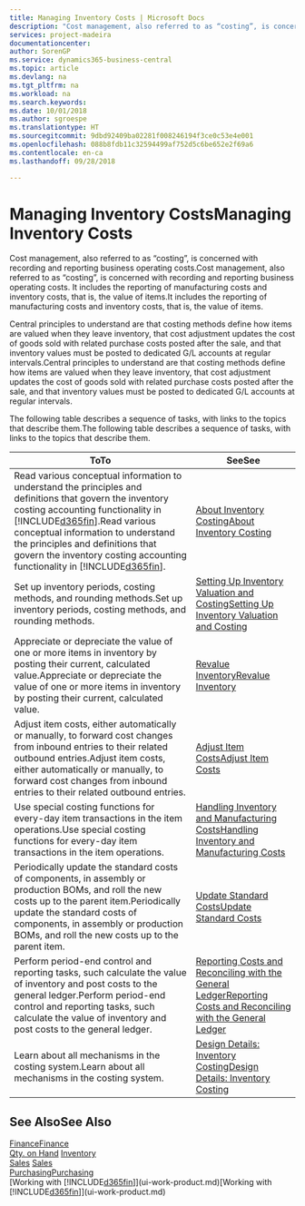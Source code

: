 ```yaml
---
title: Managing Inventory Costs | Microsoft Docs
description: "Cost management, also referred to as “costing”, is concerned with recording and reporting business operating costs. It includes the reporting of manufacturing costs and inventory costs, that is, the value of items."
services: project-madeira
documentationcenter: 
author: SorenGP
ms.service: dynamics365-business-central
ms.topic: article
ms.devlang: na
ms.tgt_pltfrm: na
ms.workload: na
ms.search.keywords: 
ms.date: 10/01/2018
ms.author: sgroespe
ms.translationtype: HT
ms.sourcegitcommit: 9dbd92409ba02281f008246194f3ce0c53e4e001
ms.openlocfilehash: 088b8fdb11c32594499af752d5c6be652e2f69a6
ms.contentlocale: en-ca
ms.lasthandoff: 09/28/2018

---
```

# <a name="managing-inventory-costs"></a><span data-ttu-id="7ca8a-104">Managing Inventory Costs</span><span class="sxs-lookup"><span data-stu-id="7ca8a-104">Managing Inventory Costs</span></span>
<span data-ttu-id="7ca8a-105">Cost management, also referred to as “costing”, is concerned with recording and reporting business operating costs.</span><span class="sxs-lookup"><span data-stu-id="7ca8a-105">Cost management, also referred to as “costing”, is concerned with recording and reporting business operating costs.</span></span> <span data-ttu-id="7ca8a-106">It includes the reporting of manufacturing costs and inventory costs, that is, the value of items.</span><span class="sxs-lookup"><span data-stu-id="7ca8a-106">It includes the reporting of manufacturing costs and inventory costs, that is, the value of items.</span></span>   

<span data-ttu-id="7ca8a-107">Central principles to understand are that costing methods define how items are valued when they leave inventory, that cost adjustment updates the cost of goods sold with related purchase costs posted after the sale, and that inventory values must be posted to dedicated G/L accounts at regular intervals.</span><span class="sxs-lookup"><span data-stu-id="7ca8a-107">Central principles to understand are that costing methods define how items are valued when they leave inventory, that cost adjustment updates the cost of goods sold with related purchase costs posted after the sale, and that inventory values must be posted to dedicated G/L accounts at regular intervals.</span></span>

<span data-ttu-id="7ca8a-108">The following table describes a sequence of tasks, with links to the topics that describe them.</span><span class="sxs-lookup"><span data-stu-id="7ca8a-108">The following table describes a sequence of tasks, with links to the topics that describe them.</span></span>

|<span data-ttu-id="7ca8a-109">**To**</span><span class="sxs-lookup"><span data-stu-id="7ca8a-109">**To**</span></span>|<span data-ttu-id="7ca8a-110">**See**</span><span class="sxs-lookup"><span data-stu-id="7ca8a-110">**See**</span></span>|  
|------------|-------------|  
|<span data-ttu-id="7ca8a-111">Read various conceptual information to understand the principles and definitions that govern the inventory costing accounting functionality in [!INCLUDE[d365fin](includes/d365fin_md.md)].</span><span class="sxs-lookup"><span data-stu-id="7ca8a-111">Read various conceptual information to understand the principles and definitions that govern the inventory costing accounting functionality in [!INCLUDE[d365fin](includes/d365fin_md.md)].</span></span>|[<span data-ttu-id="7ca8a-112">About Inventory Costing</span><span class="sxs-lookup"><span data-stu-id="7ca8a-112">About Inventory Costing</span></span>](finance-learn-about-costing.md)|  
|<span data-ttu-id="7ca8a-113">Set up inventory periods, costing methods, and rounding methods.</span><span class="sxs-lookup"><span data-stu-id="7ca8a-113">Set up inventory periods, costing methods, and rounding methods.</span></span>|[<span data-ttu-id="7ca8a-114">Setting Up Inventory Valuation and Costing</span><span class="sxs-lookup"><span data-stu-id="7ca8a-114">Setting Up Inventory Valuation and Costing</span></span>](finance-set-up-inventory-valuation-and-costing.md)|
|<span data-ttu-id="7ca8a-115">Appreciate or depreciate the value of one or more items in inventory by posting their current, calculated value.</span><span class="sxs-lookup"><span data-stu-id="7ca8a-115">Appreciate or depreciate the value of one or more items in inventory by posting their current, calculated value.</span></span>|[<span data-ttu-id="7ca8a-116">Revalue Inventory</span><span class="sxs-lookup"><span data-stu-id="7ca8a-116">Revalue Inventory</span></span>](inventory-how-revalue-inventory.md)|
|<span data-ttu-id="7ca8a-117">Adjust item costs, either automatically or manually, to forward cost changes from inbound entries to their related outbound entries.</span><span class="sxs-lookup"><span data-stu-id="7ca8a-117">Adjust item costs, either automatically or manually, to forward cost changes from inbound entries to their related outbound entries.</span></span>|[<span data-ttu-id="7ca8a-118">Adjust Item Costs</span><span class="sxs-lookup"><span data-stu-id="7ca8a-118">Adjust Item Costs</span></span>](inventory-how-adjust-item-costs.md)|
|<span data-ttu-id="7ca8a-119">Use special costing functions for every-day item transactions in the item operations.</span><span class="sxs-lookup"><span data-stu-id="7ca8a-119">Use special costing functions for every-day item transactions in the item operations.</span></span>|[<span data-ttu-id="7ca8a-120">Handling Inventory and Manufacturing Costs</span><span class="sxs-lookup"><span data-stu-id="7ca8a-120">Handling Inventory and Manufacturing Costs</span></span>](finance-handle-inventory-and-manufacturing-costs.md)|  
|<span data-ttu-id="7ca8a-121">Periodically update the standard costs of components, in assembly or production BOMs, and roll the new costs up to the parent item.</span><span class="sxs-lookup"><span data-stu-id="7ca8a-121">Periodically update the standard costs of components, in assembly or production BOMs, and roll the new costs up to the parent item.</span></span>|[<span data-ttu-id="7ca8a-122">Update Standard Costs</span><span class="sxs-lookup"><span data-stu-id="7ca8a-122">Update Standard Costs</span></span>](finance-how-to-update-standard-costs.md)|
|<span data-ttu-id="7ca8a-123">Perform period-end control and reporting tasks, such calculate the value of inventory and post costs to the general ledger.</span><span class="sxs-lookup"><span data-stu-id="7ca8a-123">Perform period-end control and reporting tasks, such calculate the value of inventory and post costs to the general ledger.</span></span>|[<span data-ttu-id="7ca8a-124">Reporting Costs and Reconciling with the General Ledger</span><span class="sxs-lookup"><span data-stu-id="7ca8a-124">Reporting Costs and Reconciling with the General Ledger</span></span>](finance-report-costs-and-reconcile-with-the-general-ledger.md)|  
|<span data-ttu-id="7ca8a-125">Learn about all mechanisms in the costing system.</span><span class="sxs-lookup"><span data-stu-id="7ca8a-125">Learn about all mechanisms in the costing system.</span></span>|[<span data-ttu-id="7ca8a-126">Design Details: Inventory Costing</span><span class="sxs-lookup"><span data-stu-id="7ca8a-126">Design Details: Inventory Costing</span></span>](design-details-inventory-costing.md)|  

## <a name="see-also"></a><span data-ttu-id="7ca8a-127">See Also</span><span class="sxs-lookup"><span data-stu-id="7ca8a-127">See Also</span></span>  
 [<span data-ttu-id="7ca8a-128">Finance</span><span class="sxs-lookup"><span data-stu-id="7ca8a-128">Finance</span></span>](finance.md)  
 <span data-ttu-id="7ca8a-129">[Qty. on Hand](inventory-manage-inventory.md) </span><span class="sxs-lookup"><span data-stu-id="7ca8a-129">[Inventory](inventory-manage-inventory.md) </span></span>  
 <span data-ttu-id="7ca8a-130">[Sales](sales-manage-sales.md) </span><span class="sxs-lookup"><span data-stu-id="7ca8a-130">[Sales](sales-manage-sales.md) </span></span>  
 [<span data-ttu-id="7ca8a-131">Purchasing</span><span class="sxs-lookup"><span data-stu-id="7ca8a-131">Purchasing</span></span>](purchasing-manage-purchasing.md)  
 <span data-ttu-id="7ca8a-132">[Working with [!INCLUDE[d365fin](includes/d365fin_md.md)]](ui-work-product.md)</span><span class="sxs-lookup"><span data-stu-id="7ca8a-132">[Working with [!INCLUDE[d365fin](includes/d365fin_md.md)]](ui-work-product.md)</span></span>

